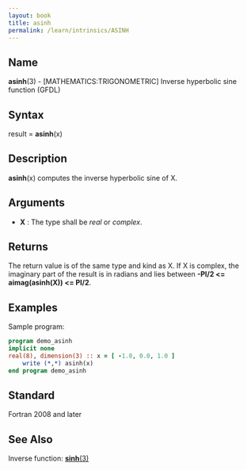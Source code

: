 ```yaml
---
layout: book
title: asinh
permalink: /learn/intrinsics/ASINH
---
```

## __Name__

__asinh__(3) - \[MATHEMATICS:TRIGONOMETRIC\] Inverse hyperbolic sine function
(GFDL)

## __Syntax__

result = __asinh__(x)

## __Description__

__asinh__(x) computes the inverse hyperbolic sine of X.

## __Arguments__

  - __X__
    : The type shall be _real_ or _complex_.

## __Returns__

The return value is of the same type and kind as X. If X is complex, the
imaginary part of the result is in radians and lies between __-PI/2
\<= aimag(asinh(X)) \<= PI/2__.

## __Examples__

Sample program:

```fortran
program demo_asinh
implicit none
real(8), dimension(3) :: x = [ -1.0, 0.0, 1.0 ]
    write (*,*) asinh(x)
end program demo_asinh
```

## __Standard__

Fortran 2008 and later

## __See Also__

Inverse function: [__sinh__(3)](SINH)
